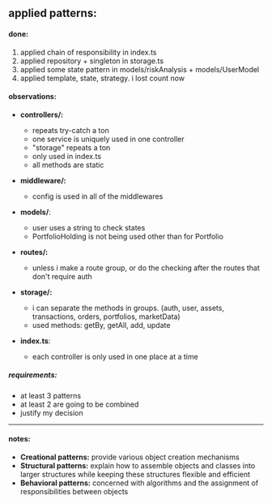 ## applied patterns:

#### done:
  1) applied chain of responsibility in index.ts
  2) applied repository + singleton in storage.ts
  3) applied some state pattern in models/riskAnalysis + models/UserModel
  4) applied template, state, strategy. i lost count now


#### observations:
- **controllers/:** 
  - repeats try-catch a ton 
  - one service is uniquely used in one controller 
  - "storage" repeats a ton 
  - only used in index.ts
  - all methods are static
 
- **middleware/:** 
  - config is used in all of the middlewares

- **models/**: 
  - user uses a string to check states 
  - PortfolioHolding is not being used other than for Portfolio

- **routes/:** 
  - unless i make a route group, or do the checking after the routes that don't require auth

- **storage/:** 
  - i can separate the methods in groups. (auth, user, assets, transactions, orders, portfolios, marketData)
  - used methods: getBy, getAll, add, update

- **index.ts**: 
  - each controller is only used in one place at a time

##### requirements:
- at least 3 patterns
- at least 2 are going to be combined
- justify my decision

---

#### notes: 

- **Creational patterns:** provide various object creation mechanisms
- **Structural patterns:** explain how to assemble objects and classes into larger structures while keeping these structures flexible and efficient
- **Behavioral patterns:** concerned with algorithms and the assignment of responsibilities between objects

<!-- 

**currently viewing: services/**

- ***MarketSimulationService:***
  - **simulateMarketEvent**: apply state pattern???

- ***MarketAnalysisService:***
  - **analyzePortfolioRisk**: apply state pattern + facade? -->